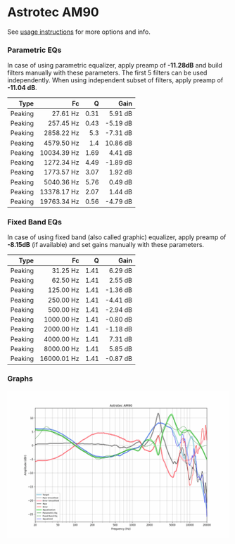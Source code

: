 # Astrotec AM90
See [usage instructions](https://github.com/jaakkopasanen/AutoEq#usage) for more options and info.

### Parametric EQs
In case of using parametric equalizer, apply preamp of **-11.28dB** and build filters manually
with these parameters. The first 5 filters can be used independently.
When using independent subset of filters, apply preamp of **-11.04 dB**.

| Type    | Fc          |    Q | Gain     |
|--------:|------------:|-----:|---------:|
| Peaking | 27.61 Hz    | 0.31 | 5.91 dB  |
| Peaking | 257.45 Hz   | 0.43 | -5.19 dB |
| Peaking | 2858.22 Hz  | 5.3  | -7.31 dB |
| Peaking | 4579.50 Hz  | 1.4  | 10.86 dB |
| Peaking | 10034.39 Hz | 1.69 | 4.41 dB  |
| Peaking | 1272.34 Hz  | 4.49 | -1.89 dB |
| Peaking | 1773.57 Hz  | 3.07 | 1.92 dB  |
| Peaking | 5040.36 Hz  | 5.76 | 0.49 dB  |
| Peaking | 13378.17 Hz | 2.07 | 1.44 dB  |
| Peaking | 19763.34 Hz | 0.56 | -4.79 dB |

### Fixed Band EQs
In case of using fixed band (also called graphic) equalizer, apply preamp of **-8.15dB**
(if available) and set gains manually with these parameters.

| Type    | Fc          |    Q | Gain     |
|--------:|------------:|-----:|---------:|
| Peaking | 31.25 Hz    | 1.41 | 6.29 dB  |
| Peaking | 62.50 Hz    | 1.41 | 2.55 dB  |
| Peaking | 125.00 Hz   | 1.41 | -1.36 dB |
| Peaking | 250.00 Hz   | 1.41 | -4.41 dB |
| Peaking | 500.00 Hz   | 1.41 | -2.94 dB |
| Peaking | 1000.00 Hz  | 1.41 | -0.80 dB |
| Peaking | 2000.00 Hz  | 1.41 | -1.18 dB |
| Peaking | 4000.00 Hz  | 1.41 | 7.31 dB  |
| Peaking | 8000.00 Hz  | 1.41 | 5.85 dB  |
| Peaking | 16000.01 Hz | 1.41 | -0.87 dB |

### Graphs
![](./Astrotec%20AM90.png)